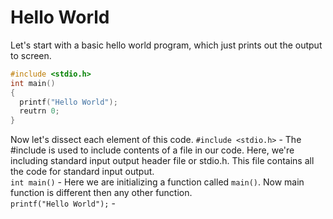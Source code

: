 ﻿# Hello World
Let's start with a basic hello world program, which just prints out the output to screen.
```c
#include <stdio.h>
int main() 
{
  printf("Hello World");
  reutrn 0;
}
```
Now let's dissect each element of this code.
`#include <stdio.h>` - The #include is used to include contents of a file in our code. Here, we're including standard input output header file or stdio.h. This file contains all the code for standard input output.\
`int main()` - Here we are initializing a function called `main()`. Now main function is different then any other function.\
`printf("Hello World");` - 

